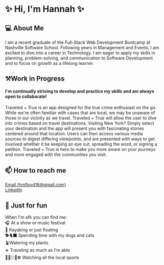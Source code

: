 <h1> ✨ Hi, I'm Hannah ✨ </H1>



<H2>💻 About Me</h2>
I am a recent graduate of the Full-Stack Web Development Bootcamp at Nashville Software School. Following years in Management and Events, I am excited to dive into a career in Technology. I am eager to apply my skills in planning, problem-solving, and communication to Software Development and to focus on growth as a lifelong learner.

<H2>⚒️Work in Progress</H2>
<h4>I'm continually striving to develop and practice my skills and am always open to collaborate!</h4>
Traveled + True is an app designed for the true crime enthusiast on the go. While we're often familiar with cases that are local, we may be unaware of those in our vicinity as we travel. Traveled + True will allow the user to dive into crimes based on travel destinations. Visiting New York? Simply select your destination and the app will present you with fascinating stories centered around that location. Users can then access various media sources to digest differing viewpoints, and are presented with ways to get involved whether it be keeping an eye out, spreading the word, or signing a petition. Traveled + True is here to make you more aware on your journeys and more engaged with the communities you visit.  

<h2>📫 How to reach me</H2>
<a href= mailto: "hmfloyd16@gmail.com">Email (hmfloyd16@gmail.com)</a>
<br>
<a href="https://www.linkedin.com/in/hannah-papa">LinkedIn</a>

<H2>🎉 Just for fun</H2>
When I'm afk you can find me:<br>
🎧 At a show or music festival<br>
🛶 Kayaking or just floating<br>
🐕🐈‍⬛ Spending time with my dogs and cats<br>
🪴Watering my plants<br>
✈️ Traveling as much as I'm able <br>
🏈🏒⚾🏀⚽ Watching all the local sports <br>
<!--
**hmfpapa/hmfpapa** is a ✨ _special_ ✨ repository because its `README.md` (this file) appears on your GitHub profile.

Here are some ideas to get you started:

-  ...
- 🌱 I’m currently learning ...
- 👯 I’m looking to collaborate on ...
- 🤔 I’m looking for help with ...
- 💬 Ask me about ...
- 📫 How to reach me: ...
- 😄 Pronouns: ...
- ⚡ Fun fact: ...
-->
